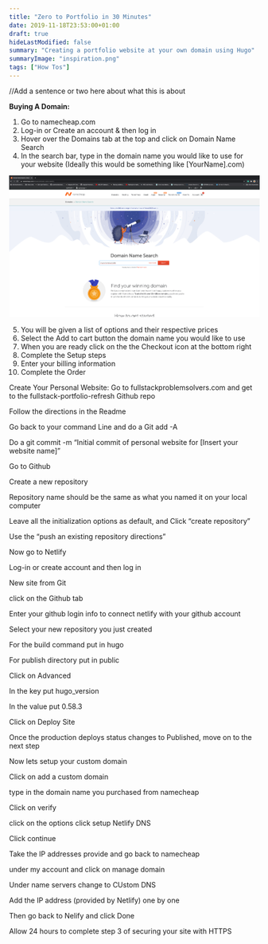 ```yaml
---
title: "Zero to Portfolio in 30 Minutes"
date: 2019-11-18T23:53:00+01:00
draft: true
hideLastModified: false
summary: "Creating a portfolio website at your own domain using Hugo"
summaryImage: "inspiration.png"
tags: ["How Tos"]
---
```


//Add a sentence or two here about what this is about


**Buying A Domain:**
1. Go to namecheap.com
2. Log-in or Create an account & then log in
3. Hover over the Domains tab at the top and click on Domain Name Search
4. In the search bar, type in the domain name you would like to use for your website (Ideally this would be something like [YourName].com)

 ![namecheap](./images/namecheap.png)

5. You will be given a list of options and their respective prices
6. Select the Add to cart button the domain name you would like to use
7. When you are ready click on the the Checkout icon at the bottom right
8. Complete the Setup steps
9. Enter your billing information
10. Complete the Order

Create Your Personal Website:
Go to fullstackproblemsolvers.com and get to the fullstack-portfolio-refresh Github repo

Follow the directions in the Readme

Go back to your command Line and do a Git add -A

Do a git commit -m “Initial commit of personal website for [Insert your website name]”

Go to Github

Create a new repository

Repository name should be the same as what you named it on your local computer

Leave all the initialization options as default, and Click “create repository”

Use the “push an existing repository directions”

Now go to Netlify

Log-in or create account and then log in

New site from Git

click on the Github tab

Enter your github login info to connect netlify with your github account

Select your new repository you just created

For the build command put in hugo

For publish directory put in public

Click on Advanced

In the key put hugo_version

In the value put 0.58.3

Click on Deploy Site

Once the production deploys status changes to Published, move on to the next step

Now lets setup your custom domain

Click on add a custom domain

type in the domain name you purchased from namecheap

Click on verify

click on the options click setup Netlify DNS

Click continue

Take the IP addresses provide and go back to namecheap

under my account  and click on manage domain

Under name servers change to CUstom DNS

Add the IP address (provided by Netlify) one by one

Then go back to Nelify and click Done

Allow 24 hours to complete step 3 of securing your site with  HTTPS